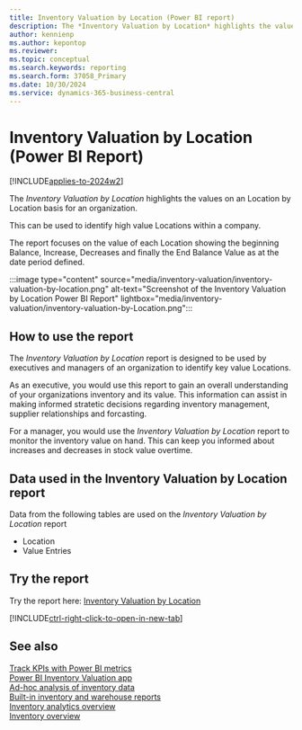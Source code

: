 ```yaml
---
title: Inventory Valuation by Location (Power BI report)
description: The *Inventory Valuation by Location* highlights the values on an Location by Location basis for an organization. 
author: kennienp
ms.author: kepontop
ms.reviewer: 
ms.topic: conceptual
ms.search.keywords: reporting
ms.search.form: 37058_Primary
ms.date: 10/30/2024
ms.service: dynamics-365-business-central
---
```


# Inventory Valuation by Location (Power BI Report)

[!INCLUDE[applies-to-2024w2](includes/applies-to-2024w2.md)]

The *Inventory Valuation by Location* highlights the values on an Location by Location basis for an organization. 

This can be used to identify high value Locations within a company.

The report focuses on the value of each Location showing the beginning Balance, Increase, Decreases and finally the End Balance Value as at the date period defined. 

:::image type="content" source="media/inventory-valuation/inventory-valuation-by-location.png" alt-text="Screenshot of the Inventory Valuation by Location Power BI Report" lightbox="media/inventory-valuation/inventory-valuation-by-Location.png":::


## How to use the report

The *Inventory Valuation by Location* report is designed to be used by executives and managers of an organization to identify key value Locations. 

As an executive, you would use this report to gain an overall understanding of your organizations inventory and its value. This information can assist in making informed stratetic decisions regarding inventory management, supplier relationships and forcasting.

For a manager, you would use the *Inventory Valuation by Location* report to monitor the inventory value on hand. This can keep you informed about increases and decreases in stock value overtime.


<!-- ## Key Performance Indicators (KPIs)

The *Inventory Valuation by Location* report includes the following KPIs:

- [**Beginning Balance Value**](###)
- [**Increase Value**](###)
- [**Decrease Value**](###)
- [**Ending Balance Value**](###)

Click on the link for a KPI to learn more about what it means, how it is calculated, and what data was used in the calculations.

[!INCLUDE[powerbi-tip-track-kpis](includes/powerbi-tip-track-kpis.md)] -->


## Data used in the Inventory Valuation by Location report

Data from the following tables are used on the *Inventory Valuation by Location* report
- Location 
- Value Entries


## Try the report

Try the report here: [Inventory Valuation by Location](https://businesscentral.dynamics.com?page=37058)

[!INCLUDE[ctrl-right-click-to-open-in-new-tab](includes/ctrl-right-click-to-open-in-new-tab.md)]


## See also

[Track KPIs with Power BI metrics](track-kpis-with-power-bi-metrics.md)   
[Power BI Inventory Valuation app](inventory-valuation-powerbi-app.md)   
[Ad-hoc analysis of inventory data](ad-hoc-analysis-inventory.md)   
[Built-in inventory and warehouse reports](inventory-WMS-reports.md)  
[Inventory analytics overview](inventory-analytics-overview.md)   
[Inventory overview](inventory-manage-inventory.md)  
